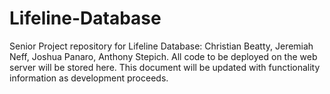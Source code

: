 # Lifeline-Database
Senior Project repository for Lifeline Database: Christian Beatty, Jeremiah Neff, Joshua Panaro, Anthony Stepich.
All code to be deployed on the web server will be stored here.
This document will be updated with functionality information as development proceeds.
